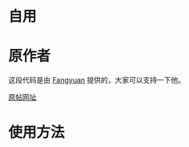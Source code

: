 # 自用
# 原作者
这段代码是由 [Fangyuan](https://github.com/fangyuan99) 提供的，大家可以支持一下他。

[原帖网址](https://linux.do/t/topic/314189)
# 使用方法
